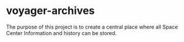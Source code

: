 # voyager-archives

The purpose of this project is to create a central place where all Space Center Information and history can be stored.